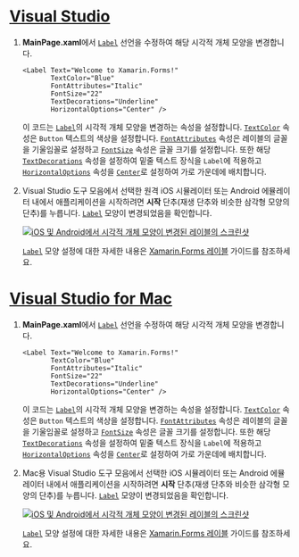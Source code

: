 # <a name="visual-studiotabvswin"></a>[Visual Studio](#tab/vswin)

1. **MainPage.xaml**에서 [`Label`](xref:Xamarin.Forms.Label) 선언을 수정하여 해당 시각적 개체 모양을 변경합니다.

    ```xaml
    <Label Text="Welcome to Xamarin.Forms!"
           TextColor="Blue"
           FontAttributes="Italic"
           FontSize="22"
           TextDecorations="Underline"
           HorizontalOptions="Center" />
    ```

    이 코드는 [`Label`](xref:Xamarin.Forms.Label)의 시각적 개체 모양을 변경하는 속성을 설정합니다. [`TextColor`](xref:Xamarin.Forms.Label.TextColor) 속성은 `Button` 텍스트의 색상을 설정합니다. [`FontAttributes`](xref:Xamarin.Forms.Label.FontAttributes) 속성은 레이블의 글꼴을 기울임꼴로 설정하고 [`FontSize`](xref:Xamarin.Forms.Label.FontSize) 속성은 글꼴 크기를 설정합니다. 또한 해당 [`TextDecorations`](xref:Xamarin.Forms.Label.TextDecorations) 속성을 설정하여 밑줄 텍스트 장식을 `Label`에 적용하고 [`HorizontalOptions`](xref:Xamarin.Forms.View.HorizontalOptions) 속성을 [`Center`](xref:Xamarin.Forms.LayoutOptions.Center)로 설정하여 가로 가운데에 배치합니다.

1. Visual Studio 도구 모음에서 선택한 원격 iOS 시뮬레이터 또는 Android 에뮬레이터 내에서 애플리케이션을 시작하려면 **시작** 단추(재생 단추와 비슷한 삼각형 모양의 단추)를 누릅니다. [`Label`](xref:Xamarin.Forms.Label) 모양이 변경되었음을 확인합니다.

    [![iOS 및 Android에서 시각적 개체 모양이 변경된 레이블의 스크린샷](../images/change-label-appearance.png "변경된 모양으로 레이블 지정")](../images/change-label-appearance-large.png#lightbox "변경된 모양으로 레이블 지정")

    [`Label`](xref:Xamarin.Forms.Label) 모양 설정에 대한 자세한 내용은 [Xamarin.Forms 레이블](~/xamarin-forms/user-interface/text/label.md) 가이드를 참조하세요.

# <a name="visual-studio-for-mactabvsmac"></a>[Visual Studio for Mac](#tab/vsmac)

1. **MainPage.xaml**에서 [`Label`](xref:Xamarin.Forms.Label) 선언을 수정하여 해당 시각적 개체 모양을 변경합니다.

    ```xaml
    <Label Text="Welcome to Xamarin.Forms!"
           TextColor="Blue"
           FontAttributes="Italic"
           FontSize="22"
           TextDecorations="Underline"
           HorizontalOptions="Center" />
    ```

    이 코드는 [`Label`](xref:Xamarin.Forms.Label)의 시각적 개체 모양을 변경하는 속성을 설정합니다. [`TextColor`](xref:Xamarin.Forms.Label.TextColor) 속성은 `Button` 텍스트의 색상을 설정합니다. [`FontAttributes`](xref:Xamarin.Forms.Label.FontAttributes) 속성은 레이블의 글꼴을 기울임꼴로 설정하고 [`FontSize`](xref:Xamarin.Forms.Label.FontSize) 속성은 글꼴 크기를 설정합니다. 또한 해당 [`TextDecorations`](xref:Xamarin.Forms.Label.TextDecorations) 속성을 설정하여 밑줄 텍스트 장식을 `Label`에 적용하고 [`HorizontalOptions`](xref:Xamarin.Forms.View.HorizontalOptions) 속성을 [`Center`](xref:Xamarin.Forms.LayoutOptions.Center)로 설정하여 가로 가운데에 배치합니다.

1. Mac용 Visual Studio 도구 모음에서 선택한 iOS 시뮬레이터 또는 Android 에뮬레이터 내에서 애플리케이션을 시작하려면 **시작** 단추(재생 단추와 비슷한 삼각형 모양의 단추)를 누릅니다. [`Label`](xref:Xamarin.Forms.Label) 모양이 변경되었음을 확인합니다.

    [![iOS 및 Android에서 시각적 개체 모양이 변경된 레이블의 스크린샷](../images/change-label-appearance.png "변경된 모양으로 레이블 지정")](../images/change-label-appearance-large.png#lightbox "변경된 모양으로 레이블 지정")

    [`Label`](xref:Xamarin.Forms.Label) 모양 설정에 대한 자세한 내용은 [Xamarin.Forms 레이블](~/xamarin-forms/user-interface/text/label.md) 가이드를 참조하세요.
